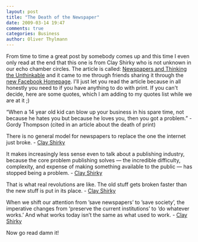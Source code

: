 ```yaml
---
layout: post
title: "The Death of the Newspaper"
date: 2009-03-14 19:47
comments: true
categories: Business
author: Oliver Thylmann
---
```








From time to time a great post by somebody comes up and this time I even only read at the end that this one is from Clay Shirky who is not unknown in our echo chamber circles. The article is called: [Newspapers and Thinking the Unthinkable](http://www.shirky.com/weblog/2009/03/newspapers-and-thinking-the-unthinkable/) and it came to me through friends sharing it through the [new Facebook Homepage](http://search.twitter.com/search?q=newfacebook). I'll just let you read the article because in all honestly you need to if you have anything to do with print. If you can't decide, here are some quotes, which I am adding to my quotes list while we are at it ;)

“When a 14 year old kid can blow up your business in his spare time, not because he hates you but because he loves you, then you got a problem.” - Gordy Thompson (cited in an article about the death of print)

There is no general model for newspapers to replace the one the internet just broke. - [Clay Shirky](http://www.shirky.com/weblog/2009/03/newspapers-and-thinking-the-unthinkable/)

It makes increasingly less sense even to talk about a publishing industry, because the core problem publishing solves — the incredible difficulty, complexity, and expense of making something available to the public — has stopped being a problem. - [Clay Shirky](http://www.shirky.com/weblog/2009/03/newspapers-and-thinking-the-unthinkable/)

That is what real revolutions are like. The old stuff gets broken faster than the new stuff is put in its place. - [Clay Shirky](http://www.shirky.com/weblog/2009/03/newspapers-and-thinking-the-unthinkable/)

When we shift our attention from ’save newspapers’ to ’save society’, the imperative changes from ‘preserve the current institutions’ to ‘do whatever works.’ And what works today isn’t the same as what used to work. - [Clay Shirky](http://www.shirky.com/weblog/2009/03/newspapers-and-thinking-the-unthinkable/)

Now go read damn it!



